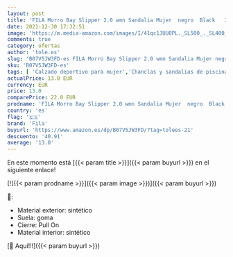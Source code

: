 ```yaml
---
layout: post
title: 'FILA Morro Bay Slipper 2.0 wmn Sandalia Mujer  negro  Black   39 EU'
date: 2021-12-30 17:32:51
image: 'https://m.media-amazon.com/images/I/41qc1JUU0PL._SL500_._SL400_.jpg'
comments: true
category: ofertas
author: 'tole.es'
slug: 'B07V5JW3FD-es FILA Morro Bay Slipper 2.0 wmn Sandalia Mujer negro Black...'
sku: 'B07V5JW3FD-es'
tags: [ 'Calzado deportivo para mujer','Chanclas y sandalias de piscina para mujer','Zapatillas y calzado deportivo para mujer','Zapatos','Zapatos para mujer','Zapatos y complementos','fila','sandalia', ]
actualPrice: 13.0 EUR
currency: EUR
price: 13.0
comparePrice: 22.0 EUR
prodname: 'FILA Morro Bay Slipper 2.0 wmn Sandalia Mujer  negro  Black   39 EU'
country: 'es'
flag: '🇪🇸'
brand: 'Fila'
buyurl: 'https://www.amazon.es/dp/B07V5JW3FD/?tag=tolees-21'
descuento: '40.91'
average: '13.0'
---
```


En este momento está [{{< param title >}}]({{< param buyurl >}}) en el siguiente enlace!

[![{{< param prodname >}}]({{< param image >}})]({{< param buyurl >}})

🔎:

- Material exterior: sintético
- Suela: goma
- Cierre: Pull On
- Material interior: sintético

[🛒 Aquí!!!]({{< param buyurl >}})

